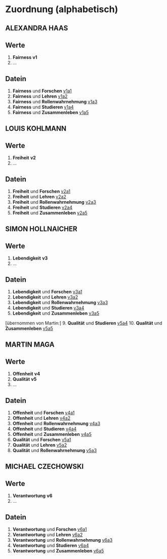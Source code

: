 <!---
   NAME - The NAME of this project is:
ethos

  FILE - The FILENAME of the current file is:
/fields_assignment.md

  CREATION - This project was CREATED on:
2017-01-28-16:15:00 UTC

  MODIFICATION - This project was last MODIFIED on:
2017-01-28-16:15:00 UTC

  VERSION - The current VERSION of this project is:
<git-commit-hash>-2017-01-28-16:15:00 UTC

  CREATOR(S) - This project was CREATED by:
Michael Czechowski, Martin Maga

  CONTACT - You can CONTACT the creator(s) or developer(s) of this project at:
E-Mail: mail@martinmaga.de

  COPYRIGHT - The COPYRIGHT holder of this project is:
COPYRIGHT (c) 2016 Martin Maga

  LICENSE - This project is LICENSED under the following license:
Martin Maga 2016 CC BY-SA 4.0 https://creativecommons.org

  SUBFILE – This is a SUBFILE! For more INFORMATION on this project go to:
/README.md
--->

# Zuordnung (alphabetisch)
## ALEXANDRA HAAS
## Werte
1. **Fairness** **v1**
2. …

## Datein
1. **Fairness** und **Forschen** [v1a1](ethos/contents/v1a1.md)
2. **Fairness** und **Lehren** [v1a2](ethos/contents/v1a2.md)
3. **Fairness** und **Rollenwahrnehmung** [v1a3](ethos/contents/v1a3.md)
4. **Fairness** und **Studieren** [v1a4](ethos/contents/v1a4.md)
5. **Fairness** und **Zusammenleben** [v1a5](ethos/contents/v1a5.md)

## LOUIS KOHLMANN
## Werte
1. **Freiheit** **v2**
2. …

## Datein
1. **Freiheit** und **Forschen** [v2a1](ethos/contents/v2a1.md)
2. **Freiheit** und **Lehren** [v2a2](ethos/contents/v2a2.md)
3. **Freiheit** und **Rollenwahrnehmung** [v2a3](ethos/contents/v2a3.md)
4. **Freiheit** und **Studieren** [v2a4](ethos/contents/v2a4.md)
5. **Freiheit** und **Zusammenleben** [v2a5](ethos/contents/v2a5.md)

## SIMON HOLLNAICHER
## Werte
1. **Lebendigkeit** **v3**
2. …

## Datein
1. **Lebendigkeit** und **Forschen** [v3a1](ethos/contents/v3a1.md)
2. **Lebendigkeit** und **Lehren** [v3a2](ethos/contents/v3a2.md)
3. **Lebendigkeit** und **Rollenwahrnehmung** [v3a3](ethos/contents/v3a3.md)
4. **Lebendigkeit** und **Studieren** [v3a4](ethos/contents/v3a4.md)
5. **Lebendigkeit** und **Zusammenleben** [v3a5](ethos/contents/v3a5.md)

[übernommen von Martin:]
9. **Qualität** und **Studieren** [v5a4](ethos/contents/v5a4.md)
10. **Qualität** und **Zusammenleben** [v5a5](ethos/contents/v5a5.md)

## MARTIN MAGA
## Werte
1. **Offenheit** **v4**
2. **Qualität** **v5**
3. …

## Datein
1. **Offenheit** und **Forschen** [v4a1](ethos/contents/v4a1.md)
2. **Offenheit** und **Lehren** [v4a2](ethos/contents/v4a2.md)
3. **Offenheit** und **Rollenwahrnehmung** [v4a3](ethos/contents/v4a3.md)
4. **Offenheit** und **Studieren** [v4a4](ethos/contents/v4a4.md)
5. **Offenheit** und **Zusammenleben** [v4a5](ethos/contents/v4a5.md)
6. **Qualität** und **Forschen** [v5a1](ethos/contents/v5a1.md)
7. **Qualität** und **Lehren** [v5a2](ethos/contents/v5a2.md)
8. **Qualität** und **Rollenwahrnehmung** [v5a3](ethos/contents/v5a3.md)

## MICHAEL CZECHOWSKI
## Werte
1. **Verantwortung** **v6**
2. …

## Datein
1. **Verantwortung** und **Forschen** [v6a1](ethos/contents/v6a1.md)
2. **Verantwortung** und **Lehren** [v6a2](ethos/contents/v6a2.md)
3. **Verantwortung** und **Rollenwahrnehmung** [v6a3](ethos/contents/v6a3.md)
4. **Verantwortung** und **Studieren** [v6a4](ethos/contents/v6a4.md)
5. **Verantwortung** und **Zusammenleben** [v6a5](ethos/contents/v6a5.md)

